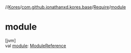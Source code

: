 //[Kores](../../../index.md)/[com.github.jonathanxd.kores.base](../index.md)/[Require](index.md)/[module](module.md)

# module

[jvm]\
val [module](module.md): [ModuleReference](../-module-reference/index.md)
